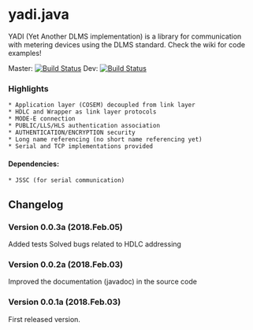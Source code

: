 # yadi.java 
YADI (Yet Another DLMS implementation) is a library for communication with metering devices using the DLMS standard. Check the wiki for code examples!

Master: [![Build Status](https://travis-ci.org/pfaco/yadi.java.svg?branch=master)](https://travis-ci.org/pfaco/yadi.java)
Dev: [![Build Status](https://travis-ci.org/pfaco/yadi.java.svg?branch=dev)](https://travis-ci.org/pfaco/yadi.java)

### Highlights
	* Application layer (COSEM) decoupled from link layer
	* HDLC and Wrapper as link layer protocols
	* MODE-E connection
	* PUBLIC/LLS/HLS authentication association
	* AUTHENTICATION/ENCRYPTION security
	* Long name referencing (no short name referencing yet)
	* Serial and TCP implementations provided

#### Dependencies:
	* JSSC (for serial communication)

## Changelog 


### Version 0.0.3a (2018.Feb.05)
Added tests
Solved bugs related to HDLC addressing

### Version 0.0.2a (2018.Feb.03)
Improved the documentation (javadoc) in the source code

### Version 0.0.1a (2018.Feb.03)
First released version.
